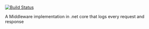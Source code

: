 [![Build Status](https://dev.azure.com/sanjyotagureddy/dotnetcore-payloadlogging/_apis/build/status/sanjyotagureddy.dotnetcore-payloadlogging?branchName=master)](https://dev.azure.com/sanjyotagureddy/dotnetcore-payloadlogging/_build/latest?definitionId=27&branchName=master)

A Middleware implementation in .net core that logs every request and response
